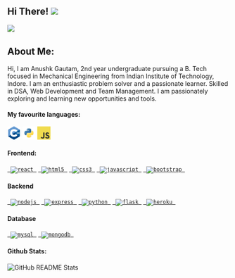 ## Hi There! <img src="https://raw.githubusercontent.com/MartinHeinz/MartinHeinz/master/wave.gif" width="30px">

![](https://komarev.com/ghpvc/?username=Anushk2001&color=dc143c)

## About Me:  
Hi, I am Anushk Gautam, 2nd year undergraduate pursuing a B. Tech focused in Mechanical Engineering from Indian Institute of Technology, Indore. I am an enthusiastic problem solver and a passionate learner. Skilled in DSA, Web Development and Team Management. I am passionately exploring and learning new opportunities and tools.  


#### My favourite languages:  

<code><img height="30" src="https://raw.githubusercontent.com/github/explore/80688e429a7d4ef2fca1e82350fe8e3517d3494d/topics/cpp/cpp.png"></code>
<code><img height="30" src="https://raw.githubusercontent.com/github/explore/80688e429a7d4ef2fca1e82350fe8e3517d3494d/topics/python/python.png"></code>
<code><img height="30" src="https://raw.githubusercontent.com/github/explore/80688e429a7d4ef2fca1e82350fe8e3517d3494d/topics/javascript/javascript.png"></code>


#### Frontend:
<p >
<code><a href="https://reactjs.org/" target="_blank"> <img src="https://www.vectorlogo.zone/logos/reactjs/reactjs-icon.svg" alt="react" width="30" height="30" /> </a></code>  
<code><a href="https://www.w3.org/html/" target="_blank"> <img src="https://www.vectorlogo.zone/logos/w3_html5/w3_html5-icon.svg" alt="html5" width="30" height="30" /> </a></code>
<code><a href="https://www.w3schools.com/css/" target="_blank"> <img src="https://www.vectorlogo.zone/logos/netlifyapp_watercss/netlifyapp_watercss-ar21.svg" alt="css3" width="30" height="30"/> </a></code> 
<code><a href="https://developer.mozilla.org/en-US/docs/Web/JavaScript" target="_blank"> <img src="https://www.vectorlogo.zone/logos/javascript/javascript-icon.svg" alt="javascript" width="30" height="30" /> </a></code>
<code><a href="https://getbootstrap.com" target="_blank"> <img src="https://www.vectorlogo.zone/logos/getbootstrap/getbootstrap-icon.svg" alt="bootstrap" width="30" height="30"/> </a></code> 
</p>

#### Backend
<p  >
<code><a href="https://nodejs.org" target="_blank"> <img src="https://www.vectorlogo.zone/logos/nodejs/nodejs-icon.svg" alt="nodejs" width="40" height="40" /> </a></code>
<code><a href="https://expressjs.com" target="_blank"> <img src="https://www.vectorlogo.zone/logos/expressjs/expressjs-icon.svg" alt="express" width="40" height="40" /> </a></code>
<code><a href="https://www.python.org" target="_blank"> <img src="https://www.vectorlogo.zone/logos/python/python-icon.svg" alt="python" width="40" height="40" /> </a></code>
<code><a href="https://flask.palletsprojects.com/" target="_blank"> <img src="https://www.vectorlogo.zone/logos/pocoo_flask/pocoo_flask-icon.svg" alt="flask" width="40" height="40" /> </a></code>
<code><a href="https://heroku.com" target="_blank"> <img src="https://www.vectorlogo.zone/logos/heroku/heroku-icon.svg" alt="heroku" width="40" height="40" /> </a></code>
</p>

#### Database
<p >
<code><a href="https://www.mysql.com/" target="_blank"> <img src="https://www.vectorlogo.zone/logos/mysql/mysql-icon.svg" alt="mysql" width="40" height="40" /> </a></code>
<code><a href="https://www.mongodb.com/" target="_blank"> <img src="https://www.vectorlogo.zone/logos/mongodb/mongodb-icon.svg" alt="mongodb" width="40" height="40" /> </a></code>
</p>



#### Github Stats:
<img align="center" src="https://github-readme-stats.vercel.app/api?username=Anushk2001&show_icons=true&theme=radical" alt="GitHub README Stats" />

<br/>
